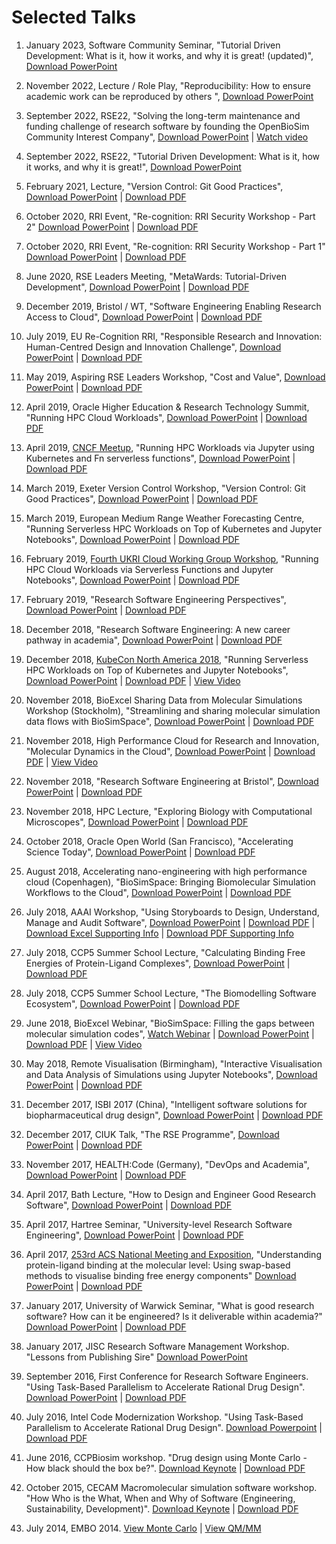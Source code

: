 # Selected Talks

1. January 2023, Software Community Seminar, "Tutorial Driven Development: What is it, how it works, and why it is great! (updated)", [Download PowerPoint](https://drive.google.com/file/d/1EBguPSwwlDNp9qQC9f_dyUcTchZ3XrML/view?usp=sharing)

1. November 2022, Lecture / Role Play, "Reproducibility: How to ensure academic work can be reproduced by others ", [Download PowerPoint](https://drive.google.com/file/d/1qPt5gp_O6fg8aesY_o4n3hICiTSFrz1x/view?usp=sharing)

1. September 2022, RSE22, "Solving the long-term maintenance and funding challenge of research software by founding the OpenBioSim Community Interest Company", [Download PowerPoint](https://drive.google.com/file/d/1sdrTX2Ho9mxlsk1QSAW1MIEGYUCOUvCp/view?usp=sharing) | [Watch video](https://youtu.be/JuCBQH7pcxU)

1. September 2022, RSE22, "Tutorial Driven Development: What is it, how it works, and why it is great!", [Download PowerPoint](https://drive.google.com/file/d/1CqCR__KpdCnMrBUVeMGmoaPSlPFiSE0_/view?usp=sharing)

1. February 2021, Lecture, "Version Control: Git Good Practices", [Download PowerPoint](https://drive.google.com/file/d/1dOxEAw835V4deYJhyKWUpw36ANRFJc9D/view?usp=sharing) | [Download PDF](https://drive.google.com/file/d/1NEUX_Z0HxiBQwoJGq71vWv-a90xouOpW/view?usp=sharing)

1. October 2020, RRI Event, "Re-cognition: RRI Security Workshop - Part 2" [Download PowerPoint](https://drive.google.com/file/d/1sDci55cWzcIgfhokrzWyE7Ys8q6ypamO/view?usp=sharing) | [Download PDF](https://drive.google.com/file/d/1jveb2M4ZMaqoxSjQvgwXOFtTFbhnbk_1/view?usp=sharing)

1. October 2020, RRI Event, "Re-cognition: RRI Security Workshop - Part 1" [Download PowerPoint](https://drive.google.com/file/d/1CEGna_S_MgEWQgluP_6fUjb9SmV0-k0K/view?usp=sharing) | [Download PDF](https://drive.google.com/file/d/1WXvvv-VIXipGDGdRd2euMyHcPSygW4ms/view?usp=sharing)

1. June 2020, RSE Leaders Meeting, "MetaWards: Tutorial-Driven Development", [Download PowerPoint](https://drive.google.com/file/d/1sCjOwjEFkBQ0Hk30eLwIlAajwOltQgOy/view?usp=sharing) | [Download PDF](https://drive.google.com/file/d/1T3zR_aypuarWOsXCGvFjPLw9cnpnlgvs/view?usp=sharing)

1. December 2019, Bristol / WT, "Software Engineering Enabling Research Access to Cloud", [Download PowerPoint](https://drive.google.com/file/d/1HfI5i073l2ggnxyWBgKMfqnZ9ICYBQ7Z/view?usp=sharing) | [Download PDF](https://drive.google.com/file/d/1Pf7qEPtndA5rlH0F45pTGwjdM4rnbpaP/view?usp=sharing)

1. July 2019, EU Re-Cognition RRI, "Responsible Research and Innovation: Human-Centred Design and Innovation Challenge", [Download PowerPoint](https://drive.google.com/file/d/18B12hezfR0C5EOChxrANub5cmQMRIEYW/view?usp=sharing) | [Download PDF](https://drive.google.com/file/d/1O8gzGodfCVdvukzMmSK2Um2vm-AGW22m/view?usp=sharing)

1. May 2019, Aspiring RSE Leaders Workshop, "Cost and Value", [Download PowerPoint](https://drive.google.com/file/d/1xr8FzT9sAkb198F9WIfHXBSs1gJ0Kpbp/view?usp=sharing) | [Download PDF](https://drive.google.com/file/d/13GOc-nbb3-ZTuY2GD5HUjt3pWSaK75B_/view?usp=sharing)

1. April 2019, Oracle Higher Education & Research Technology Summit, "Running HPC Cloud Workloads", [Download PowerPoint](https://drive.google.com/file/d/1-LacNaBieF8_R-xNG3NxZTCAYlqNx5t8/view?usp=sharing) | [Download PDF](https://drive.google.com/file/d/1HCREDHKKaj40T1B82U2ydyIrlvx3ljTM/view?usp=sharing)

1. April 2019, [CNCF Meetup](https://www.meetup.com/Cloud-Native-London/events/257404686/), "Running HPC Workloads via Jupyter using Kubernetes and Fn serverless functions", [Download PowerPoint](https://drive.google.com/file/d/1HaVTcNcH2xDmcC_kBlFABRD6LLfnpixW/view?usp=sharing) | [Download PDF](https://drive.google.com/file/d/1T48iMgZE3NQJC3crL9GvD4o_RSI6qSgw/view?usp=sharing)

1. March 2019, Exeter Version Control Workshop, "Version Control: Git Good Practices", [Download PowerPoint](https://drive.google.com/file/d/1dOxEAw835V4deYJhyKWUpw36ANRFJc9D/view?usp=sharing) | [Download PDF](https://drive.google.com/file/d/1NEUX_Z0HxiBQwoJGq71vWv-a90xouOpW/view?usp=sharing)

1. March 2019, European Medium Range Weather Forecasting Centre, "Running Serverless HPC Workloads on Top of Kubernetes and Jupyter Notebooks", [Download PowerPoint](https://drive.google.com/file/d/17Y6A2im3cqgDLcWwE4_hvc4yOn72v7uc/view?usp=sharing) | [Download PDF](https://drive.google.com/file/d/1DI_XpCjLReQ3GSg1FXCnhnUDNys8v78J/view?usp=sharing)

1. February 2019, [Fourth UKRI Cloud Working Group Workshop](https://cloud.ac.uk/workshops/feb2019/serverless-and-jupyter), "Running HPC Cloud Workloads via Serverless Functions and Jupyter Notebooks", [Download PowerPoint](https://drive.google.com/file/d/14RVpyjPtyUTPchS14LEDD5W53kXd9vBF/view?usp=sharing) | [Download PDF](https://drive.google.com/file/d/18lc-qOUwRLXzEibA4VxFAEqHL4LyRJy4/view?usp=sharing)

1. February 2019, "Research Software Engineering Perspectives", [Download PowerPoint](https://drive.google.com/file/d/1qZC627mQVv9a-QQ2lv_H4ATsLh7qTG7m/view?usp=sharing) | [Download PDF](https://drive.google.com/file/d/1ydIL4AY2UGr7jsp5gVHDrztClxJY5pZq/view?usp=sharing)

1. December 2018, "Research Software Engineering: A new career pathway in academia", [Download PowerPoint](https://drive.google.com/file/d/1CBTAhCVixccui1DjeUT13qh6ga5SDXjl/view?usp=sharing) | [Download PDF](https://drive.google.com/file/d/1G8cs1ZSUw8VxYXj326czzW-IiwriwUks/view?usp=sharing)

1. December 2018, [KubeCon North America 2018](https://sched.co/GraL), "Running Serverless HPC Workloads on Top of Kubernetes and Jupyter Notebooks", [Download PowerPoint](https://drive.google.com/file/d/1JeNa1PVp4s1cnW9VFwjjjG6CvIPh6B6L/view?usp=sharing) | [Download PDF](https://drive.google.com/file/d/1uoA6Sd4p4hsOT3_QZORDaXns2DMFRCkw/view?usp=sharing) | [View Video](https://youtu.be/uM_FolsebjM?t=220)

1. November 2018, BioExcel Sharing Data from Molecular Simulations Workshop (Stockholm), "Streamlining and sharing molecular simulation data flows with BioSimSpace", [Download PowerPoint](https://drive.google.com/file/d/1zOwNH0Rv9jbvp2spXAogpa1FA-Ddjl0f/view?usp=sharing) | [Download PDF](https://drive.google.com/file/d/1J1BMOkcrjum_lz9cSQz0k2-pVmWdPx_7/view?usp=sharing)

1. November 2018, High Performance Cloud for Research and Innovation, "Molecular Dynamics in the Cloud", [Download PowerPoint](https://drive.google.com/file/d/1nNZVR_TlFV7wcJmlK-9Oi2iRJ-QA3hgs/view?usp=sharing) | [Download PDF](https://drive.google.com/file/d/12-8O-R30lNoGnzJhWyVWgDSXZLnSQvwD/view?usp=sharing) | [View Video](https://youtu.be/_fFD8h76FdI)

1. November 2018, "Research Software Engineering at Bristol", [Download PowerPoint](https://drive.google.com/file/d/1uRScPgtYzcIDxnU8_yEbLMaeSPu5ctCM/view?usp=sharing) | [Download PDF](https://drive.google.com/file/d/1BUhoeWzgAc7cML7ZOID5uqX-CQcnXBk-/view?usp=sharing)

1. November 2018, HPC Lecture, "Exploring Biology with Computational Microscopes", [Download PowerPoint](https://drive.google.com/file/d/1sn0PT3IJY71IM7z51q3TrMj3WdeRRwX7/view?usp=sharing) | [Download PDF](https://drive.google.com/file/d/1tCaQ8W4EJKNYTm9nfs2-E6m7OhdF_3pj/view?usp=sharing)

1. October 2018, Oracle Open World (San Francisco), "Accelerating Science Today", [Download PowerPoint](https://drive.google.com/file/d/1lG8QS6_bDfe8bYCNOOPYY0I_wK0N49vH/view?usp=sharing) | [Download PDF](https://drive.google.com/file/d/1B6JopLpvzvWSkMjgwnL3cHoiCIYZGSPk/view?usp=sharing)

1. August 2018, Accelerating nano-engineering with high performance cloud (Copenhagen), "BioSimSpace: Bringing Biomolecular Simulation Workflows to the Cloud", [Download PowerPoint](https://drive.google.com/file/d/1LTFvB63XDkPEEOQg-XYNFHOUp0bGKQti/view?usp=sharing) | [Download PDF](https://drive.google.com/file/d/1xzOqmIo33739Y0i1y6OS_HmFOrfOAcfE/view?usp=sharing)

1. July 2018, AAAI Workshop, "Using Storyboards to Design, Understand, Manage and Audit Software", [Download PowerPoint](https://drive.google.com/file/d/1ELmqOrFApLPkSqzQEarOv93y1SCq6qBw/view?usp=sharing) | [Download PDF](https://drive.google.com/file/d/1VB6I-Eu04uszcTojPeOLpZGlsIEdK0yS/view?usp=sharing) | [Download Excel Supporting Info](https://drive.google.com/file/d/15TfhqaLWVNfYRsHLCC0OinYEZuZtYFI1/view?usp=sharing) | [Download PDF Supporting Info](https://drive.google.com/file/d/1ZNA2oZbtPTjAmqkjU_5mym75eVs_iq6H/view?usp=sharing)

1. July 2018, CCP5 Summer School Lecture, "Calculating Binding Free Energies of Protein-Ligand Complexes", [Download PowerPoint](https://drive.google.com/file/d/1VZDoVog7BnVdIN_UlaI8KKun4h3r1ajO/view?usp=sharing) | [Download PDF](https://drive.google.com/file/d/1-aXvu2XnqCK_cETpBMvreilQXfIRvJ7A/view?usp=sharing)

1. July 2018, CCP5 Summer School Lecture, "The Biomodelling Software Ecosystem", [Download PowerPoint](https://drive.google.com/file/d/14WotB7dRZ0lTs4ZOuJ8-770EV2uJ2mA9/view?usp=sharing) | [Download PDF](https://drive.google.com/file/d/1pLEJrUNUOImk3OfvlA2nPmsrTb-kTXli/view?usp=sharing)

1. June 2018, BioExcel Webinar, "BioSimSpace: Filling the gaps between molecular simulation codes", [Watch Webinar](https://youtu.be/pD8mhj3WElE) | [Download PowerPoint](https://drive.google.com/file/d/1Q7fjsE0Bp1CZHUR9kJ5xzcmfB-UIh1nn/view?usp=sharing) | [Download PDF](https://drive.google.com/file/d/1wS1nhjk9rbhKx4979cnQ6yVrq8TpxtZ3/view?usp=sharing) | [View Video](https://youtu.be/pD8mhj3WElE)

1. May 2018, Remote Visualisation (Birmingham), "Interactive Visualisation and Data Analysis of Simulations using Jupyter Notebooks", [Download PowerPoint](https://drive.google.com/file/d/1kI7NB7jsIReVm2rznBTOcSMaLCuz7O9Q/view?usp=sharing) | [Download PDF](https://drive.google.com/file/d/1yyfXlfLBAUBY_Enn_2L0yEIKD71MM_Ko/view?usp=sharing)

1. December 2017, ISBI 2017 (China), "Intelligent software solutions for biopharmaceutical drug design", [Download PowerPoint](https://drive.google.com/file/d/1dFPg1_TAPE05z8OBe2UpwE60ObmXircN/view?usp=sharing) | [Download PDF](https://drive.google.com/file/d/1MlLVYqzxGYVWbsmtUY9Yp_nv9VOcEq64/view?usp=sharing)

1. December 2017, CIUK Talk, "The RSE Programme", [Download PowerPoint](https://drive.google.com/file/d/1_XyHa8Bu1QeBveQdQGiZ24ePbgR512Ps/view?usp=sharing) | [Download PDF](https://drive.google.com/file/d/1Yg5q6Ozp0kwj4AIIb28Z32efRzuQSo-M/view?usp=sharing)

1. November 2017, HEALTH:Code (Germany), "DevOps and Academia", [Download PowerPoint](https://drive.google.com/file/d/1zdBmhfZxWxlSjhWfjWj4wckc79W3JJDw/view?usp=sharing) | [Download PDF](https://drive.google.com/file/d/1_zENU-AflBt-2YrJ_j4YDE6BetedBI6H/view?usp=sharing)

1. April 2017, Bath Lecture, "How to Design and Engineer Good Research Software", [Download PowerPoint](https://drive.google.com/file/d/0B_KkGMZ8ACfaMWVqdzFYcWlib0k/view?usp=sharing) | [Download PDF](https://drive.google.com/file/d/0B_KkGMZ8ACfaUnZTakxtNDFNQVU/view?usp=sharing)

1. April 2017, Hartree Seminar, "University-level Research Software Engineering", [Download PowerPoint](https://drive.google.com/file/d/0B_KkGMZ8ACfaVDc4VE5QYnlIczA/view?usp=sharing) | [Download PDF](https://drive.google.com/file/d/0B_KkGMZ8ACfaMEJjLThDcmZvbVk/view?usp=sharing)

1. April 2017, [253rd ACS National Meeting and Exposition](https://www.acs.org/content/acs/en/meetings/spring-2017.html), "Understanding protein-ligand binding at the molecular level: Using swap-based methods to visualise binding free energy components" [Download PowerPoint](https://drive.google.com/file/d/0B_KkGMZ8ACfaVFNhVFc2WEFNbzg/view?usp=sharing) | [Download PDF](https://drive.google.com/file/d/0B_KkGMZ8ACfaNkF0YVFScWI5eE0/view?usp=sharing)

1. January 2017, University of Warwick Seminar, "What is good research software? How can it be engineered? Is it deliverable within academia?" [Download PowerPoint](https://drive.google.com/file/d/0B-yOUgABf0mBdUUyckRFY2NMQ00/view?usp=sharing) | [Download PDF](https://drive.google.com/file/d/0B-yOUgABf0mBVk1QUDZ0LUxHUFk/view?usp=sharing)

1. January 2017, JISC Research Software Management Workshop. "Lessons from Publishing Sire" [Download PowerPoint](https://drive.google.com/file/d/0B-yOUgABf0mBYjg5NFFGT0hjUUk/view?usp=sharing)

1. September 2016, First Conference for Research Software Engineers. "Using Task-Based Parallelism to Accelerate Rational Drug Design". [Download PowerPoint](https://drive.google.com/file/d/0B_KkGMZ8ACfaYy1sSnN1ZDNoZkE/view?usp=sharing) | [Download PDF](https://drive.google.com/file/d/0B_KkGMZ8ACfaYndiUTlLa3NpZnc/view?usp=sharing)

1. July 2016, Intel Code Modernization Workshop. "Using Task-Based Parallelism to Accelerate Rational Drug Design". [Download Powerpoint](https://drive.google.com/file/d/0B_KkGMZ8ACfaVzhBOXNCZE9fLTg/view?usp=sharing) | [Download PDF](https://drive.google.com/file/d/0B_KkGMZ8ACfaT0RvVE5tX0JpUUE/view?usp=sharing)

1. June 2016, CCPBiosim workshop. "Drug design using Monte Carlo - How black should the box be?". [Download Keynote](http://siremol.org/largefiles/woods_ccpbiosim_2016.key.gz) | [Download PDF](http://siremol.org/largefiles/woods_ccpbiosim_2016.pdf)

1. October 2015, CECAM Macromolecular simulation software workshop. "How Who is the What, When and Why of Software (Engineering, Sustainability, Development)". [Download Keynote](http://siremol.org/largefiles/woods_cecam_2015.key.gz) | [Download PDF](http://siremol.org/largefiles/woods_cecam_2015.pdf)

1. July 2014, EMBO 2014. [View Monte Carlo](http://chryswoods.com/embo2014/Monte_Carlo.html) | [View QM/MM](http://chryswoods.com/embo2014/QM_MM.html)
